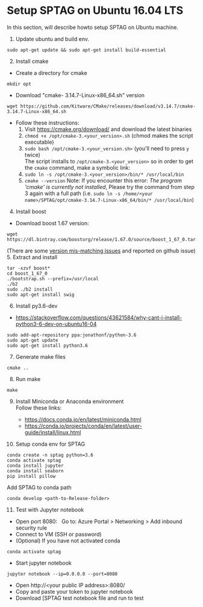 # Setup SPTAG on Ubuntu 16.04 LTS

In this section, will describe howto setup SPTAG on Ubuntu machine.

1. Update ubuntu and build env.
```
sudo apt-get update && sudo apt-get install build-essential
```
2. Install cmake 
- Create a directory for cmake
```
mkdir opt
```
- Download "cmake- 3.14.7-Linux-x86_64.sh" version
```
wget https://github.com/Kitware/CMake/releases/download/v3.14.7/cmake-3.14.7-Linux-x86_64.sh
```
- Follow these instructions:
    1. Visit https://cmake.org/download/ and download the latest binaries  
    2. `chmod +x /opt/cmake-3.<your_version>.sh` (chmod makes the script executable)
    3. `sudo bash /opt/cmake-3.<your_version.sh>` (you'll need to press `y` twice)    
    The script installs to `/opt/cmake-3.<your_version>` so in order to get the `cmake` command, make a symbolic link:
    4. `sudo ln -s /opt/cmake-3.<your_version>/bin/* /usr/local/bin`
    5. `cmake --version` Note: If you encounter this error: *The program 'cmake' is currently not installed*, Please try the command from step 3 again with a full path (i.e. `sudo ln -s /home/<your name>/SPTAG/opt/cmake-3.14.7-Linux-x86_64/bin/* /usr/local/bin`)

4. Install boost
- Download boost 1.67 version:
```
wget https://dl.bintray.com/boostorg/release/1.67.0/source/boost_1_67_0.tar.gz
```
(There are some [version mis-matching issues](https://github.com/microsoft/SPTAG/issues/26) and reported on github issue)
5. Extract and install
```
tar -xzvf boost*
cd boost_1_67_0
./bootstrap.sh --prefix=/usr/local
./b2
sudo ./b2 install
sudo apt-get install swig
```
6. Install py3.6-dev
- https://stackoverflow.com/questions/43621584/why-cant-i-install-python3-6-dev-on-ubuntu16-04
```
sudo add-apt-repository ppa:jonathonf/python-3.6
sudo apt-get update
sudo apt-get install python3.6
```
7. Generate make files
```
cmake ..
```
8. Run make
```
make
```
9. Install Miniconda or Anaconda environment   
Follow these links:
    - https://docs.conda.io/en/latest/miniconda.html
    - https://conda.io/projects/conda/en/latest/user-guide/install/linux.html
    
10. Setup conda env for SPTAG
```
conda create -n sptag python=3.6
conda activate sptag
conda install jupyter
conda install seaborn
pip install pillow
```
Add SPTAG to conda path
```
conda develop <path-to-Release-folder>
```

11. Test with Jupyter notebook
- Open port 8080:   
Go to: Azure Portal > Networking > Add inbound security rule
- Connect to VM (SSH or password)
- (Optional) If you have not activated conda
```
conda activate sptag
```
- Start jupyter notebook
```
jupyter notebook --ip=0.0.0.0 --port=8080
```
- Open http://<your public IP address>:8080/
- Copy and paste your token to jupyter notebook
- Download [SPTAG test notebook file and run to test

